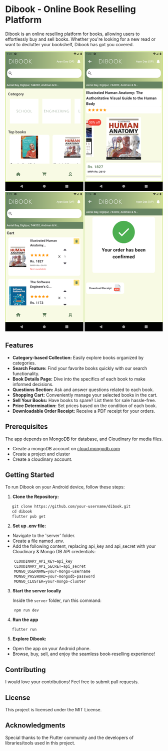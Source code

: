 # Dibook - Online Book Reselling Platform

Dibook is an online reselling platform for books, allowing users to effortlessly buy and sell books. Whether you're looking for a new read or want to declutter your bookshelf, Dibook has got you covered.

<img src="screenshots/Screen74.png" alt="Home Screen" width="250">
<img src="screenshots/Screen09.png" alt="Book Details" width="250">
<img src="screenshots/Screen89.png" alt="Cart" width="250">
<img src="screenshots/Screen46.png" alt="Order Complete Screen" width="250">

## Features

- **Category-based Collection:** Easily explore books organized by categories.
- **Search Feature:** Find your favorite books quickly with our search functionality.
- **Book Details Page:** Dive into the specifics of each book to make informed decisions.
- **Questions Section:** Ask and answer questions related to each book.
- **Shopping Cart:** Conveniently manage your selected books in the cart.
- **Sell Your Books:** Have books to spare? List them for sale hassle-free.
- **Price Determination:** Set prices based on the condition of each book.
- **Downloadable Order Receipt:** Receive a PDF receipt for your orders.

## Prerequisites

The app depends on MongoDB for database, and Cloudinary for media files.
- Create a mongoDB account on [cloud.mongodb.com](cloud.mongodb.com)
- Create a project and cluster
- Create a cloudinary account.

## Getting Started

To run Dibook on your Android device, follow these steps:

1. **Clone the Repository:**
```
   git clone https://github.com/your-username/dibook.git
   cd dibook
   flutter pub get
```
2. **Set up .env file:**
- Navigate to the 'server' folder.
- Create a file named .env.
- Add the following content, replacing api_key and api_secret with your Cloudinary & Mongo DB API credentials:
```
    CLOUDINARY_API_KEY=api_key
    CLOUDINARY_API_SECRET=api_secret
    MONGO_USERNAME=your-mongo-username
    MONGO_PASSWORD=your-mongodb-password
    MONGO_CLUSTER=your-mongo-cluster
```

3. **Start the server locally**

     Inside the `server` folder, run this command:
```
    npm run dev
```

4. **Run the app**
 ```
    flutter run
 ```
5. **Explore Dibook:**
- Open the app on your Android phone.
- Browse, buy, sell, and enjoy the seamless book-reselling experience!

## Contributing
I would love your contributions! Feel free to submit pull requests.

## License
This project is licensed under the MIT License.

## Acknowledgments
Special thanks to the Flutter community and the developers of libraries/tools used in this project.
